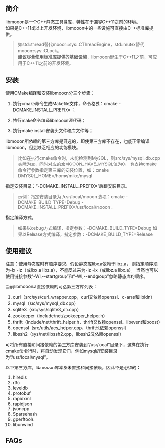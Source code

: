 ## 简介

libmooon是一个C++静态工具类库，特性在于兼容C++11之前的环境。  
如果是C++11或以上开发环境，libmooon中的一些设施可直接由C++标准库提供。

> 如std::thread替代mooon::sys::CThreadEngine，std::mutex替代mooon::sys::CLock。  
> **建议尽量使用标准库提供的基础设施**，libmooon诞生于C++11之前，可应用于C++11之前的开发环境。

## 安装

使用CMake编译和安装libmooon分三个步骤：

1. 执行cmake命令生成Makefile文件，命令格式：cmake -DCMAKE_INSTALL_PREFIX=<installation directory> ；

2. 执行make命令编译libmooon源代码；

3. 执行make install安装头文件和库文件等；

libmooon所依赖的第三方库是可选的，即使第三方库不存在，也能正常编译libmooon，但会缺乏相应的功能模块。

> 比如在执行cmake命令时，未能检测到MySQL，则src/sys/mysql_db.cpp实际为空，同时对应的宏MOOON_HAVE_MYSQL值为0，
> 也支持cmake命令行参数指定第三库的安装位置，如：cmake DMYSQL_HOME=/home/mike/mysql

指定安装目录：“-DCMAKE_INSTALL_PREFIX=”后跟安装目录。

> 示例：指定安装目录为 /usr/local/mooon
> 选项：cmake -DCMAKE_BUILD_TYPE=Debug -DCMAKE_INSTALL_PREFIX=/usr/local/mooon .

指定编译方式。

> 如果以debug方式编译，指定参数：-DCMAKE_BUILD_TYPE=Debug
> 如果以Release方式编译，指定参数：-DCMAKE_BUILD_TYPE=Release

## 使用建议

注意：使用静态库时有顺序要求，假设静态库libx.a依赖于libz.a， 则指定顺序须为-lx -lz（或libx.a libz.a），不能反过来为-lz -lx（或libz.a libx.a）， 当然也可以使用链接参数“-Wl,--startgroup”和“-Wl,--endgroup”忽略静态库的顺序。

当前libmooon.a直接依赖的可选第三方库列表：

1. curl（src/sys/curl_wrapper.cpp，curl又依赖openssl、c-ares和libidn）
2. mysql（src/sys/mysql_db.cpp）
3. sqlite3（src/sys/sqlite3_db.cpp）
4. zookeeper（include/net/zookeeper_helper.h）
5. thrift（include/net/thrift_helper.h，thrift又依赖openssl、libevent和boost）
6. openssl（src/utils/aes_helper.cpp，thrift也依赖openssl）
7. libssh2（sys/net/libssh2.cpp，libssh2又依赖openssl）

可将所有直接和间接依赖的第三方库安装到“/usr/local”目录下，这样在执行cmake命令行时，将自动发现它们，例如mysql的安装目录为“/usr/local/mysql”。

以下第三方库，libmooon库本身未直接和间接依赖，因此不是必须的：

1. hiredis
2. r3c
3. leveldb
4. protobuf
5. rapidxml
6. rapidjson
7. jsoncpp
8. Sparsehash
9. gperftools
10. libunwind

## FAQs


